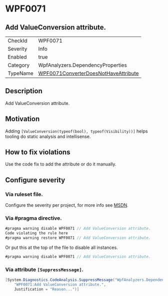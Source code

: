 # WPF0071
## Add ValueConversion attribute.

<!-- start generated table -->
<table>
<tr>
  <td>CheckId</td>
  <td>WPF0071</td>
</tr>
<tr>
  <td>Severity</td>
  <td>Info</td>
</tr>
<tr>
  <td>Enabled</td>
  <td>true</td>
</tr>
<tr>
  <td>Category</td>
  <td>WpfAnalyzers.DependencyProperties</td>
</tr>
<tr>
  <td>TypeName</td>
  <td><a href="https://github.com/DotNetAnalyzers/WpfAnalyzers/blob/master/WpfAnalyzers.Analyzers/WPF0071ConverterDoesNotHaveAttribute.cs">WPF0071ConverterDoesNotHaveAttribute</a></td>
</tr>
</table>
<!-- end generated table -->

## Description

Add ValueConversion attribute.

## Motivation

Adding `[ValueConversion(typeof(bool), typeof(Visibility))]` helps tooling do static analysis and intellisense.

## How to fix violations

Use the code fix to add the attribute or do it manually.

<!-- start generated config severity -->
## Configure severity

### Via ruleset file.

Configure the severity per project, for more info see [MSDN](https://msdn.microsoft.com/en-us/library/dd264949.aspx).

### Via #pragma directive.
```C#
#pragma warning disable WPF0071 // Add ValueConversion attribute.
Code violating the rule here
#pragma warning restore WPF0071 // Add ValueConversion attribute.
```

Or put this at the top of the file to disable all instances.
```C#
#pragma warning disable WPF0071 // Add ValueConversion attribute.
```

### Via attribute `[SuppressMessage]`.

```C#
[System.Diagnostics.CodeAnalysis.SuppressMessage("WpfAnalyzers.DependencyProperties", 
    "WPF0071:Add ValueConversion attribute.", 
    Justification = "Reason...")]
```
<!-- end generated config severity -->